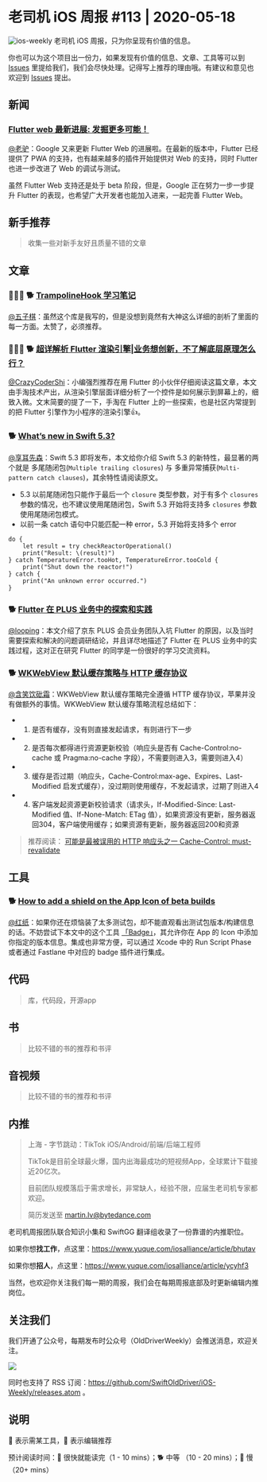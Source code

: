 # 老司机 iOS 周报 #113 | 2020-05-18

![ios-weekly](https://github.com/SwiftOldDriver/iOS-Weekly/blob/master/assets/ios-weekly.png?raw=true)
老司机 iOS 周报，只为你呈现有价值的信息。

你也可以为这个项目出一份力，如果发现有价值的信息、文章、工具等可以到 [Issues](https://github.com/SwiftOldDriver/iOS-Weekly/issues) 里提给我们，我们会尽快处理。记得写上推荐的理由哦。有建议和意见也欢迎到 [Issues](https://github.com/SwiftOldDriver/iOS-Weekly/issues) 提出。

## 新闻

### [Flutter web 最新进展: 发掘更多可能！](https://mp.weixin.qq.com/s/NGqF2OTvsV1A2KLiMXE2PQ)

[@老驴](https://www.weibo.com/6090610445)：Google 又来更新 Flutter Web 的进展啦。在最新的版本中，Flutter 已经提供了 PWA 的支持，也有越来越多的插件开始提供对 Web 的支持，同时 Flutter 也进一步改进了 Web 的调试与测试。

虽然 Flutter Web 支持还是处于 beta 阶段，但是，Google 正在努力一步一步提升 Flutter 的表现，也希望广大开发者也能加入进来，一起完善 Flutter Web。

## 新手推荐

> 收集一些对新手友好且质量不错的文章

## 文章

### 🌟🌟🌟 🐕 [TrampolineHook 学习笔记](https://blog.dianqk.org/2020/05/11/trampolinehook-study-notes/)
[@五子棋](https://github.com/satanwoo)：虽然这个库是我写的，但是没想到竟然有大神这么详细的剖析了里面的每一方面。太赞了，必须推荐。

### 🌟🌟🌟 🐕 [超详解析 Flutter 渲染引擎|业务想创新，不了解底层原理怎么行？](https://mp.weixin.qq.com/s/xxdgoEBIC3Bg4OCOZcm-aQ)

[@CrazyCoderShi](https://github.com/CrazyCoderShi)：小编强烈推荐在用 Flutter 的小伙伴仔细阅读这篇文章，本文由手淘技术产出，从渲染引擎层面详细分析了一个控件是如何展示到屏幕上的，细致入微。文末简要的提了一下，手淘在 Flutter 上的一些探索，也是社区内常提到的把 Flutter 引擎作为小程序的渲染引擎👍。


### 🐕 [What’s new in Swift 5.3?](https://www.hackingwithswift.com/articles/218/whats-new-in-swift-5-3)

[@享耳先森](https://github.com/iblacksun)：Swift 5.3 即将发布，本文给你介绍 Swift 5.3 的新特性，最显著的两个就是 多尾随闭包(`Multiple trailing closures`) 与 多重异常捕获(`Multi-pattern catch clauses`)，其余特性请阅读原文。

- 5.3 以前尾随闭包只能作于最后一个 `closure` 类型参数，对于有多个 `closures` 参数的情况，也不建议使用尾随闭包，Swift 5.3 开始将支持多 `closures` 参数使用尾随闭包模式。
- 以前一条 catch 语句中只能匹配一种 error，5.3 开始将支持多个 error
```
do {
    let result = try checkReactorOperational()
    print("Result: \(result)")
} catch TemperatureError.tooHot, TemperatureError.tooCold {
    print("Shut down the reactor!")
} catch {
    print("An unknown error occurred.")
}
```

### 🐕 [Flutter 在 PLUS 业务中的探索和实践](https://mp.weixin.qq.com/s/eJxmeAJ0ljmbPbgNVkGttQ)

[@looping](https://github.com/looping)：本文介绍了京东 PLUS 会员业务团队入坑 Flutter 的原因，以及当时需要探索和解决的问题调研结论，并且详尽地描述了 Flutter 在 PLUS 业务中的实践过程，这对正在研究 Flutter 的同学是一份很好的学习交流资料。


### 🐕 [WKWebView 默认缓存策略与 HTTP 缓存协议](https://juejin.im/post/5df75e3a6fb9a016266459da)

[@含笑饮砒霜](https://weibo.com/chinafishnews/)：WKWebView 默认缓存策略完全遵循 HTTP 缓存协议，苹果并没有做额外的事情。WKWebView 默认缓存策略流程总结如下：


 * 1. 是否有缓存，没有则直接发起请求，有则进行下一步
 * 2. 是否每次都得进行资源更新校验（响应头是否有 Cache-Control:no-cache 或 Pragma:no-cache 字段），不需要则进入3，需要则进入4）
 * 3. 缓存是否过期（响应头，Cache-Control:max-age、Expires、Last-Modified 启发式缓存），没过期则使用缓存，不发起请求，过期了则进入4
 * 4. 客户端发起资源更新校验请求（请求头，If-Modified-Since: Last-Modified 值、If-None-Match: ETag 值），如果资源没有更新，服务器返回304，客户端使用缓存；如果资源有更新，服务器返回200和资源
 

> 推荐阅读： [可能是最被误用的 HTTP 响应头之一 Cache-Control: must-revalidate](https://zhuanlan.zhihu.com/p/60357719)



## 工具

### 🐕 [How to add a shield on the App Icon of beta builds](https://diamantidis.github.io/2020/05/10/add-shield-on-the-app-icon-of-beta-builds)

[@红纸](https://github.com/nianran)：如果你还在烦恼装了太多测试包，却不能直观看出测试包版本/构建信息的话。不妨尝试下本文中的这个工具 [「Badge」](https://rubygems.org/gems/badge/versions/0.8.5)，其允许你在 App 的 Icon 中添加你指定的版本信息。集成也非常方便，可以通过 Xcode 中的 Run Script Phase 或者通过 Fastlane 中对应的 badge 插件进行集成。


## 代码

> 库，代码段，开源app

## 书

> 比较不错的书的推荐和书评

## 音视频

> 比较不错的书的推荐和书评

## 内推


> 上海 - 字节跳动：TikTok iOS/Android/前端/后端工程师
>
> TikTok是目前全球最火爆，国内出海最成功的短视频App，全球累计下载接近20亿次。
>
> 目前团队规模落后于需求增长，非常缺人，经验不限，应届生老司机专家都欢迎。
>
> 简历发送至 martin.lv@bytedance.com

老司机周报团队联合知识小集和 SwiftGG 翻译组收录了一份靠谱的内推职位。

如果你想**找工作**，点这里：https://www.yuque.com/iosalliance/article/bhutav

如果你想**招人**，点这里：https://www.yuque.com/iosalliance/article/ycyhf3

当然，也欢迎你关注我们每一期的周报，我们会在每期周报底部及时更新编辑内推岗位。

## 关注我们

我们开通了公众号，每期发布时公众号（OldDriverWeekly）会推送消息，欢迎关注。

![](https://github.com/SwiftOldDriver/iOS-Weekly/blob/master/assets/qrcode_for_wechat.jpg?raw=true)

同时也支持了 RSS 订阅：https://github.com/SwiftOldDriver/iOS-Weekly/releases.atom 。

## 说明

🚧 表示需某工具，🌟 表示编辑推荐

预计阅读时间：🐎 很快就能读完（1 - 10 mins）；🐕 中等 （10 - 20 mins）；🐢 慢（20+ mins）
